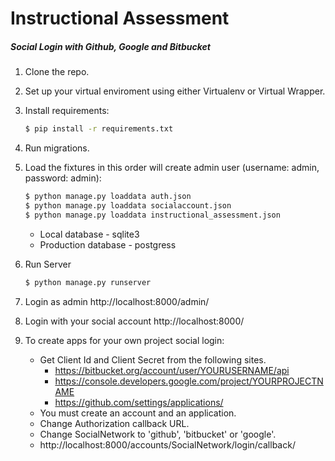 # Instructional Assessment
##### Social Login with  Github, Google and Bitbucket

1. Clone the repo.
2. Set up your virtual enviroment using either Virtualenv or Virtual Wrapper.
3. Install requirements:

    ```bash
    $ pip install -r requirements.txt
    ```

4. Run migrations.
5. Load the fixtures in this order will create admin user (username: admin, password: admin):

    ```bash
    $ python manage.py loaddata auth.json
    $ python manage.py loaddata socialaccount.json
    $ python manage.py loaddata instructional_assessment.json
    ```
    - Local database - sqlite3
    - Production database - postgress


6. Run Server

    ```bash
    $ python manage.py runserver
    ```
7. Login as admin http://localhost:8000/admin/
8.   Login with your social account  http://localhost:8000/
9. To create apps for your own project social login:
    * Get Client Id and Client Secret from the following sites.
        * https://bitbucket.org/account/user/YOURUSERNAME/api
        * https://console.developers.google.com/project/YOURPROJECTNAME
        * https://github.com/settings/applications/
    * You must create an account and an application.
    * Change Authorization callback URL.
    * Change SocialNetwork to 'github', 'bitbucket' or 'google'.
    * http://localhost:8000/accounts/SocialNetwork/login/callback/
